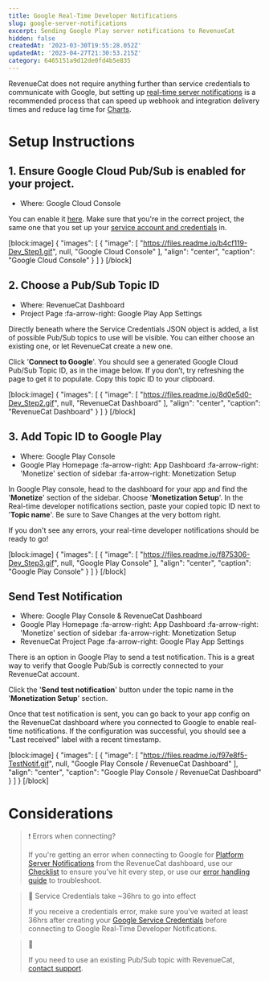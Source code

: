 ```yaml
---
title: Google Real-Time Developer Notifications
slug: google-server-notifications
excerpt: Sending Google Play server notifications to RevenueCat
hidden: false
createdAt: '2023-03-30T19:55:28.052Z'
updatedAt: '2023-04-27T21:30:53.215Z'
category: 6465151a9d12de0fd4b5e835
---
```

RevenueCat does not require anything further than service credentials to communicate with Google, but setting up [real-time server notifications](https://developer.android.com/google/play/billing/realtime_developer_notifications) is a recommended process that can speed up webhook and integration delivery times and reduce lag time for [Charts](https://www.revenuecat.com/docs/charts). 

# Setup Instructions

## 1. Ensure Google Cloud Pub/Sub is enabled for your project.

- Where: Google Cloud Console

You can enable it [here](https://console.cloud.google.com/flows/enableapi?apiid=pubsub). Make sure that you're in the correct project, the same one that you set up your [service account and credentials](https://www.revenuecat.com/docs/creating-play-service-credentials) in.

[block:image]
{
  "images": [
    {
      "image": [
        "https://files.readme.io/b4cf119-Dev_Step1.gif",
        null,
        "Google Cloud Console"
      ],
      "align": "center",
      "caption": "Google Cloud Console"
    }
  ]
}
[/block]

## 2. Choose a Pub/Sub Topic ID

- Where: RevenueCat Dashboard
- Project Page :fa-arrow-right: Google Play App Settings

Directly beneath where the Service Credentials JSON object is added, a list of possible Pub/Sub topics to use will be visible. You can either choose an existing one, or let RevenueCat create a new one. 

Click '**Connect to Google**'. You should see a generated Google Cloud Pub/Sub Topic ID, as in the image below. If you don’t, try refreshing the page to get it to populate. Copy this topic ID to your clipboard.

[block:image]
{
  "images": [
    {
      "image": [
        "https://files.readme.io/8d0e5d0-Dev_Step2.gif",
        null,
        "RevenueCat Dashboard"
      ],
      "align": "center",
      "caption": "RevenueCat Dashboard"
    }
  ]
}
[/block]

## 3. Add Topic ID to Google Play

- Where: Google Play Console
- Google Play Homepage :fa-arrow-right: App Dashboard :fa-arrow-right: 'Monetize' section of sidebar :fa-arrow-right: Monetization Setup

In Google Play console, head to the dashboard for your app and find the '**Monetize**' section of the sidebar. Choose '**Monetization Setup**'. In the Real-time developer notifications section, paste your copied topic ID next to '**Topic name**'. Be sure to Save Changes at the very bottom right.

If you don't see any errors, your real-time developer notifications should be ready to go!

[block:image]
{
  "images": [
    {
      "image": [
        "https://files.readme.io/f875306-Dev_Step3.gif",
        null,
        "Google Play Console"
      ],
      "align": "center",
      "caption": "Google Play Console"
    }
  ]
}
[/block]

## Send Test Notification

- Where: Google Play Console & RevenueCat Dashboard
- Google Play Homepage :fa-arrow-right: App Dashboard :fa-arrow-right: 'Monetize' section of sidebar :fa-arrow-right: Monetization Setup
- RevenueCat Project Page :fa-arrow-right: Google Play App Settings

There is an option in Google Play to send a test notification. This is a great way to verify that Google Pub/Sub is correctly connected to your RevenueCat account.

Click the '**Send test notification**' button under the topic name in the '**Monetization Setup**' section.

Once that test notification is sent, you can go back to your app config on the RevenueCat dashboard where you connected to Google to enable real-time notifications. If the configuration was successful, you should see a "Last received" label with a recent timestamp.

[block:image]
{
  "images": [
    {
      "image": [
        "https://files.readme.io/f97e8f5-TestNotif.gif",
        null,
        "Google Play Console / RevenueCat Dashboard"
      ],
      "align": "center",
      "caption": "Google Play Console / RevenueCat Dashboard"
    }
  ]
}
[/block]

# Considerations

> ❗️ Errors when connecting?
> 
> If you're getting an error when connecting to Google for [Platform Server Notifications](doc:google-server-notifications) from the RevenueCat dashboard, use our [Checklist](https://www.revenuecat.com/docs/google-play-checklists#google-real-time-developer-notifications-checklist) to ensure you've hit every step, or use our [error handling guide](https://www.revenuecat.com/docs/creating-play-service-credentials#error-handling) to troubleshoot.

> 🚧 Service Credentials take ~36hrs to go into effect
> 
> If you receive a credentials error, make sure you've waited at least 36hrs after creating your [Google Service Credentials](creating-play-service-credentials) before connecting to Google Real-Time Developer Notifications.

> 📘 
> 
> If you need to use an existing Pub/Sub topic with RevenueCat, [contact support](https://app.revenuecat.com/settings/support).